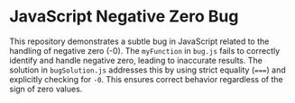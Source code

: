 # JavaScript Negative Zero Bug

This repository demonstrates a subtle bug in JavaScript related to the handling of negative zero (-0). The `myFunction` in `bug.js` fails to correctly identify and handle negative zero, leading to inaccurate results.  The solution in `bugSolution.js` addresses this by using strict equality (`===`) and explicitly checking for `-0`. This ensures correct behavior regardless of the sign of zero values.